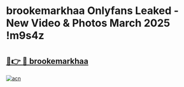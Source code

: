 # brookemarkhaa Onlyfans Leaked - New Video & Photos March 2025 !m9s4z

# <h2><a href="https://91axk8.iuczelnia.edu.pl?title=brookemarkhaa&ref=m9s4z">🔗👉 🔴 brookemarkhaa</a></h2>

[![acn](https://github.com/user-attachments/assets/0f9c940e-d8b0-45ae-aac7-cd30a18b3e1c)](https://91axk8.iuczelnia.edu.pl?title=brookemarkhaa&ref=m9s4z)


